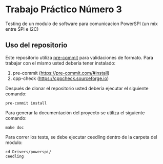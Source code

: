 # Trabajo Práctico Número 3

Testing de un modulo de software para comunicacion PowerSPI (un mix entre SPI e I2C)

## Uso del repositorio

Este repositorio utiliza [pre-commit](https://pre-commit.com) para validaciones de formato. Para trabajar con el mismo usted debería tener instalado:

1. pre-commit (https://pre-commit.com/#install)
2. cpp-check (https://cppcheck.sourceforge.io)

Después de clonar el repositorio usted debería ejecutar el siguiente comando:

```
pre-commit install
```

Para generar la documentación del proyecto se utiliza el siguiente comando:

```
make doc
```

Para correr los tests, se debe ejecutar ceedling dentro de la carpeta del modulo:

```
cd Drivers/powerspi/
ceedling
```
